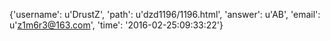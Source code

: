 {'username': u'DrustZ', 'path': u'dzd1196/1196.html', 'answer': u'AB', 'email': u'z1m6r3@163.com', 'time': '2016-02-25:09:33:22'}
